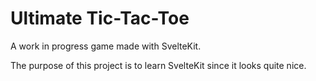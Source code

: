 # Ultimate Tic-Tac-Toe

A work in progress game made with SvelteKit.

The purpose of this project is to learn SvelteKit since it looks quite nice.
